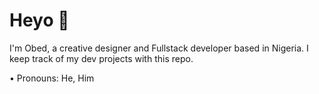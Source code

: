 # Heyo 👋
I'm Obed, a creative designer and Fullstack developer based in Nigeria. I keep track of my dev projects with this repo.

• Pronouns: He, Him
